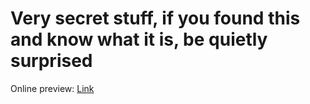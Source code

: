 <h1>Very secret stuff, if you found this and know what it is, be quietly surprised</h2>

Online preview: <a href="https://html-preview.github.io/?url=https://github.com/Teleportatin-toast/BeamRP-doc/blob/main/index.html">Link</a>
